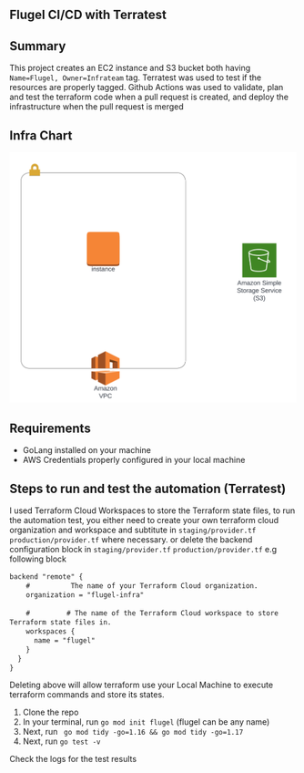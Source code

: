 ## Flugel CI/CD with Terratest


## Summary
 This project creates an EC2 instance and S3 bucket both having `Name=Flugel, Owner=Infrateam` tag. Terratest was used to test if the resources are properly tagged. Github Actions was used to validate, plan and test the terraform code when a pull request is created, and deploy the infrastructure when the pull request is merged 

## Infra Chart
![infra_chart](https://github.com/Bash-mocart/flugel/blob/main/flugel%20chart.png)  

## Requirements
* GoLang installed on your machine
* AWS Credentials properly configured in your local machine

## Steps to run and test the automation (Terratest)

I used Terraform Cloud Workspaces to store the Terraform state files, to run the automation test, you either need to create your own terraform cloud organization and workspace and subtitute in `staging/provider.tf` `production/provider.tf` where necessary. or delete the backend configuration block in `staging/provider.tf` `production/provider.tf` e.g following block
```
backend "remote" {
    #          The name of your Terraform Cloud organization.
    organization = "flugel-infra"
    
    #         # The name of the Terraform Cloud workspace to store Terraform state files in.
    workspaces {
      name = "flugel"
    }
  }
}
```
Deleting above will allow terraform use your Local Machine to execute terraform commands and store its states.

1. Clone the repo
2. In your terminal, run `go mod init flugel` (flugel can be any name)
3. Next, run ` go mod tidy -go=1.16 && go mod tidy -go=1.17`
4. Next, run `go test -v`

Check the logs for the test results
